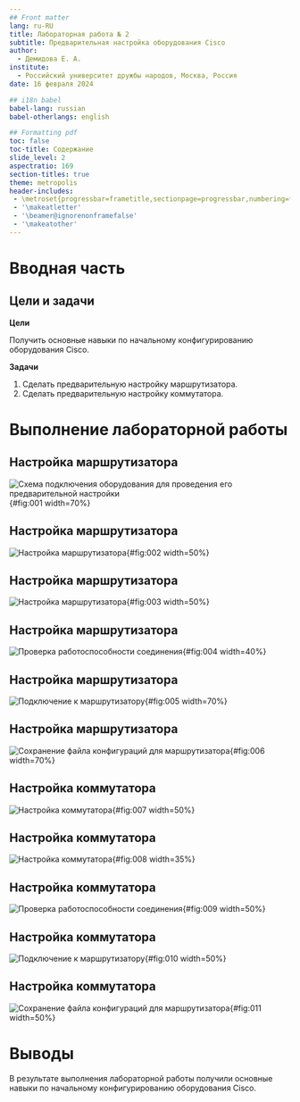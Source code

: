 ```yaml
---
## Front matter
lang: ru-RU
title: Лабораторная работа № 2
subtitle: Предварительная настройка оборудования Cisco
author:
  - Демидова Е. А.
institute:
  - Российский университет дружбы народов, Москва, Россия
date: 16 февраля 2024

## i18n babel
babel-lang: russian
babel-otherlangs: english

## Formatting pdf
toc: false
toc-title: Содержание
slide_level: 2
aspectratio: 169
section-titles: true
theme: metropolis
header-includes:
 - \metroset{progressbar=frametitle,sectionpage=progressbar,numbering=fraction}
 - '\makeatletter'
 - '\beamer@ignorenonframefalse'
 - '\makeatother'
---
```


# Вводная часть

## Цели и задачи

**Цели**

Получить основные навыки по начальному конфигурированию оборудования Cisco.

**Задачи**

1. Сделать предварительную настройку маршрутизатора.
2. Сделать предварительную настройку коммутатора.

# Выполнение лабораторной работы

## Настройка маршрутизатора

![Схема подключения оборудования для проведения его предварительной настройки](image/1.png){#fig:001 width=70%}

## Настройка маршрутизатора

![Настройка маршрутизатора](image/2.png){#fig:002 width=50%}

## Настройка маршрутизатора

![Настройка маршрутизатора](image/3.png){#fig:003 width=50%}

## Настройка маршрутизатора

![Проверка работоспособности соединения](image/4.png){#fig:004 width=40%}

## Настройка маршрутизатора

![Подключение к маршрутизатору](image/5.png){#fig:005 width=70%}

## Настройка маршрутизатора

![Сохранение файла конфигураций для маршрутизатора](image/6.png){#fig:006 width=70%}

## Настройка коммутатора

![Настройка коммутатора](image/7.png){#fig:007 width=50%}

## Настройка коммутатора

![Настройка коммутатора](image/8.png){#fig:008 width=35%}

## Настройка коммутатора

![Проверка работоспособности соединения](image/9.png){#fig:009 width=50%}

## Настройка коммутатора

![Подключение к маршрутизатору](image/10.png){#fig:010 width=50%}

## Настройка коммутатора

![Сохранение файла конфигураций для маршрутизатора](image/11.png){#fig:011 width=50%}

# Выводы

В результате выполнения лабораторной работы получили основные навыки по начальному конфигурированию оборудования Cisco.